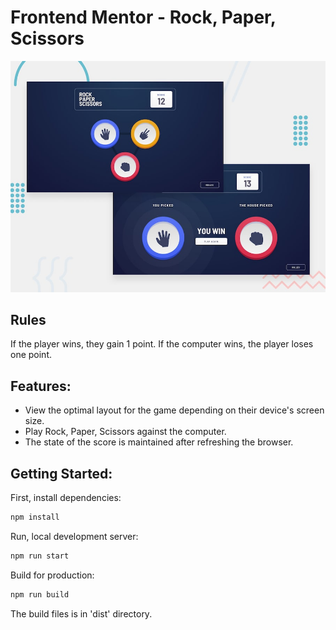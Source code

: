 # Frontend Mentor - Rock, Paper, Scissors

![Design preview for the Rock, Paper, Scissors coding challenge](./design/desktop-preview.jpg)

## Rules

If the player wins, they gain 1 point. If the computer wins, the player loses one point.

## Features:

- View the optimal layout for the game depending on their device's screen size.
- Play Rock, Paper, Scissors against the computer.
- The state of the score is maintained after refreshing the browser.

## Getting Started:

First, install dependencies:
```bash
npm install
```

Run, local development server:
```bash
npm run start
```

Build for production:
```bash
npm run build
```

The build files is in 'dist' directory.
